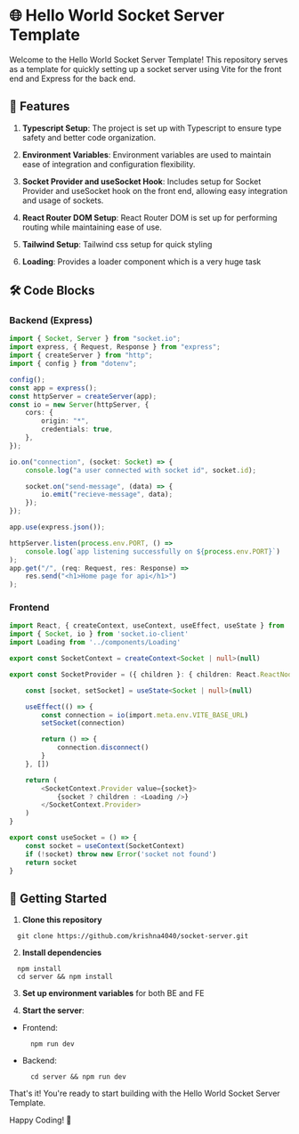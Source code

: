 # 🌐 Hello World Socket Server Template

Welcome to the Hello World Socket Server Template! This repository serves as a template for quickly setting up a socket server using Vite for the front end and Express for the back end.

## 🚀 Features

1. **Typescript Setup**: The project is set up with Typescript to ensure type safety and better code organization.

2. **Environment Variables**: Environment variables are used to maintain ease of integration and configuration flexibility.

3. **Socket Provider and useSocket Hook**: Includes setup for Socket Provider and useSocket hook on the front end, allowing easy integration and usage of sockets.

4. **React Router DOM Setup**: React Router DOM is set up for performing routing while maintaining ease of use.

5. **Tailwind Setup**: Tailwind css setup for quick styling

6. **Loading**: Provides a loader component which is a very huge task

## 🛠️ Code Blocks

### Backend (Express)

```typescript
import { Socket, Server } from "socket.io";
import express, { Request, Response } from "express";
import { createServer } from "http";
import { config } from "dotenv";

config();
const app = express();
const httpServer = createServer(app);
const io = new Server(httpServer, {
	cors: {
		origin: "*",
		credentials: true,
	},
});

io.on("connection", (socket: Socket) => {
	console.log("a user connected with socket id", socket.id);

	socket.on("send-message", (data) => {
		io.emit("recieve-message", data);
	});
});

app.use(express.json());

httpServer.listen(process.env.PORT, () =>
	console.log(`app listening successfully on ${process.env.PORT}`)
);
app.get("/", (req: Request, res: Response) =>
	res.send("<h1>Home page for api</h1>")
);
```

### Frontend

```typescript
import React, { createContext, useContext, useEffect, useState } from 'react'
import { Socket, io } from 'socket.io-client'
import Loading from '../components/Loading'

export const SocketContext = createContext<Socket | null>(null)

export const SocketProvider = ({ children }: { children: React.ReactNode }) => {

    const [socket, setSocket] = useState<Socket | null>(null)

    useEffect(() => {
        const connection = io(import.meta.env.VITE_BASE_URL)
        setSocket(connection)

        return () => {
            connection.disconnect()
        }
    }, [])

    return (
        <SocketContext.Provider value={socket}>
            {socket ? children : <Loading />}
        </SocketContext.Provider>
    )
}

export const useSocket = () => {
    const socket = useContext(SocketContext)
    if (!socket) throw new Error('socket not found')
    return socket
}
```

## 📝 Getting Started

1. **Clone this repository**

```
  git clone https://github.com/krishna4040/socket-server.git
```

2. **Install dependencies**

```
  npm install
  cd server && npm install
```

3. **Set up environment variables** for both BE and FE

4. **Start the server**:

-   Frontend:

    ```
      npm run dev
    ```

-   Backend:

    ```
      cd server && npm run dev
    ```

That's it! You're ready to start building with the Hello World Socket Server Template.

Happy Coding! 🎉
